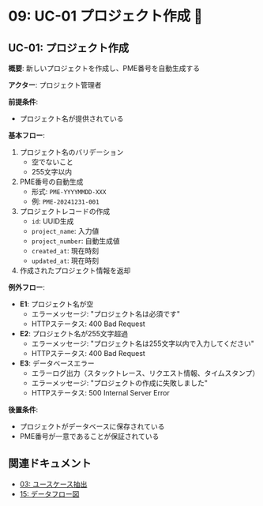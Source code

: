 # 09: UC-01 プロジェクト作成 📝

## UC-01: プロジェクト作成

**概要**: 新しいプロジェクトを作成し、PME番号を自動生成する

**アクター**: プロジェクト管理者

**前提条件**:
- プロジェクト名が提供されている

**基本フロー**:
1. プロジェクト名のバリデーション
   - 空でないこと
   - 255文字以内
2. PME番号の自動生成
   - 形式: `PME-YYYYMMDD-XXX`
   - 例: `PME-20241231-001`
3. プロジェクトレコードの作成
   - `id`: UUID生成
   - `project_name`: 入力値
   - `project_number`: 自動生成値
   - `created_at`: 現在時刻
   - `updated_at`: 現在時刻
4. 作成されたプロジェクト情報を返却

**例外フロー**:
- **E1**: プロジェクト名が空
  - エラーメッセージ: "プロジェクト名は必須です"
  - HTTPステータス: 400 Bad Request
- **E2**: プロジェクト名が255文字超過
  - エラーメッセージ: "プロジェクト名は255文字以内で入力してください"
  - HTTPステータス: 400 Bad Request
- **E3**: データベースエラー
  - エラーログ出力（スタックトレース、リクエスト情報、タイムスタンプ）
  - エラーメッセージ: "プロジェクトの作成に失敗しました"
  - HTTPステータス: 500 Internal Server Error

**後置条件**:
- プロジェクトがデータベースに保存されている
- PME番号が一意であることが保証されている

## 関連ドキュメント

- [03: ユースケース抽出](./03_ユースケース抽出.md)
- [15: データフロー図](./15_データフロー図.md)

